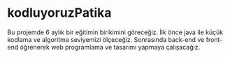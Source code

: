 # kodluyoruzPatika
Bu projemde 6 aylık bir eğitimin birikimini göreceğiz. İlk önce java ile küçük kodlama ve algoritma seviyemizi ölçeceğiz. Sonrasında back-end ve front-end öğrenerek web programlama ve tasarımı yapmaya çalışacağız.
